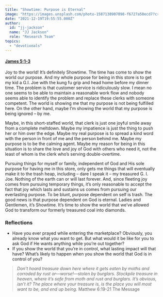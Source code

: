 ```yaml
---
title: "Showtime: Purpose is Eternal"
image: "https://images.unsplash.com/photo-1587138907098-f6727a58ecd7?crop=entropy&cs=srgb&fm=jpg&ixid=Mnw5NjYxfDB8MXxzZWFyY2h8MTB8fFRydXRofGVufDB8fHx8MTYxODIzNjM3Mw&ixlib=rb-1.2.1&q=85"
date: "2021-12-19T19:55:55.000Z"
author:
  id: "jj-jackson"
  name: "JJ Jackson"
  role: "Research Team"
topics:
  - "devotionals"
---
```

#### [James 5:1-3][1]

Joy to the world! It’s definitely Showtime. The time has come to show the world our purpose. And my whole purpose for being in this store is to get my kid a G.I. Joe with the kung fu grip and head home before my dinner time. The problem is that customer service is ridiculously slow. I mean no one seems to be able to maintain a reasonable work flow and nobody seems able to identify the problem and replace these clerks with someone competent. The world is showing me that my purpose is not being fulfilled here. On the other hand, maybe I’m showing the world that my purpose is being ignored – by me.

Maybe, in this short-staffed world, that clerk is just one joyful smile away from a complete meltdown. Maybe my impatience is just the thing to push her or him over the edge. Maybe my real purpose is to spread a kind word with the person in front of me and the person behind me. Maybe my purpose is to be the calming agent. Maybe my reason for being in this situation is to share the love and joy of God with others who need it, not the least of whom is the clerk who’s serving double-overtime.

Pursuing things for myself or family, independent of God and His sole purpose for having me in this store, only gets me things that will eventually make it to the trash heap, including – dare I speak it – my treasured G. I. Joe. Nothing of the earth can or will last forever. And, since fleeting joy comes from pursuing temporary things, it’s only reasonable to accept the fact that joy which lasts and sustains us comes from pursuing our everlasting purpose. To be blunt, purpose dependent on self is trash. The good news is that purpose dependent on God is eternal. Ladies and Gentlemen, it’s Showtime. It’s time to show the world that we’ve allowed God to transform our formerly treasured coal into diamonds.

### Reflections
- Have you ever prayed while entering the marketplace? Obviously, you already know what you want to get. But what would it be like for you to ask God if He wants anything while you’re out together?
- If you show the world that you’re in control, what lasting impact will that have? What’s likely to happen when you show the world that God is in control of you?

> _Don’t hoard treasure down here where it gets eaten by moths and corroded by rust or—worse!—stolen by burglars. Stockpile treasure in heaven, where it’s safe from moth and rust and burglars. It’s obvious, isn’t it? The place where your treasure is, is the place you will most want to be, and end up being._ Matthew 6:19-21 The Message

[1]: https://www.biblegateway.com/passage/?search=James+5%3A1-3&version=MSG
